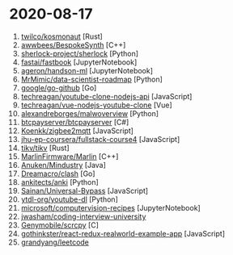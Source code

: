 # 2020-08-17

1. [twilco/kosmonaut](https://github.com/twilco/kosmonaut "A web browser engine for the space age 🚀") [Rust]
2. [awwbees/BespokeSynth](https://github.com/awwbees/BespokeSynth "Software modular synth") [C++]
3. [sherlock-project/sherlock](https://github.com/sherlock-project/sherlock "🔎 Hunt down social media accounts by username across social networks") [Python]
4. [fastai/fastbook](https://github.com/fastai/fastbook "Draft of the fastai book") [JupyterNotebook]
5. [ageron/handson-ml](https://github.com/ageron/handson-ml "A series of Jupyter notebooks that walk you through the fundamentals of Machine Learning and Deep Learning in python using Scikit-Learn and TensorFlow.") [JupyterNotebook]
6. [MrMimic/data-scientist-roadmap](https://github.com/MrMimic/data-scientist-roadmap "Toturial coming with data science roadmap graphe.") [Python]
7. [google/go-github](https://github.com/google/go-github "Go library for accessing the GitHub API") [Go]
8. [techreagan/youtube-clone-nodejs-api](https://github.com/techreagan/youtube-clone-nodejs-api "VueTube is a YouTube clone built with nodejs, expressjs & mongodb. This is the RESTful API repository.") [JavaScript]
9. [techreagan/vue-nodejs-youtube-clone](https://github.com/techreagan/vue-nodejs-youtube-clone "This is the frontend (VueJS) of the Youtube clone called VueTube.") [Vue]
10. [alexandreborges/malwoverview](https://github.com/alexandreborges/malwoverview "Malwoverview is a first response tool to perform an initial and quick triage in a directory containing malware samples, specific malware sample, suspect URL and domains. Additionally, it allows to download and send samples to main online sandboxes.") [Python]
11. [btcpayserver/btcpayserver](https://github.com/btcpayserver/btcpayserver "A cross platform, self-hosted server compatible with Bitpay API") [C#]
12. [Koenkk/zigbee2mqtt](https://github.com/Koenkk/zigbee2mqtt "Zigbee 🐝 to MQTT bridge 🌉, get rid of your proprietary Zigbee bridges 🔨") [JavaScript]
13. [jhu-ep-coursera/fullstack-course4](https://github.com/jhu-ep-coursera/fullstack-course4 "Example code for HTML, CSS, and Javascript for Web Developers Coursera Course") [JavaScript]
14. [tikv/tikv](https://github.com/tikv/tikv "Distributed transactional key-value database, originally created to complement TiDB") [Rust]
15. [MarlinFirmware/Marlin](https://github.com/MarlinFirmware/Marlin "Marlin is an optimized firmware for RepRap 3D printers based on the Arduino platform. | Many commercial 3D printers come with Marlin installed. Check with your vendor if you need source code for your specific machine.") [C++]
16. [Anuken/Mindustry](https://github.com/Anuken/Mindustry "A sandbox tower defense game") [Java]
17. [Dreamacro/clash](https://github.com/Dreamacro/clash "A rule-based tunnel in Go.") [Go]
18. [ankitects/anki](https://github.com/ankitects/anki "Anki for desktop computers") [Python]
19. [Sainan/Universal-Bypass](https://github.com/Sainan/Universal-Bypass "Don't waste your time with compliance. Universal Bypass circumvents annoying link shorteners.") [JavaScript]
20. [ytdl-org/youtube-dl](https://github.com/ytdl-org/youtube-dl "Command-line program to download videos from YouTube.com and other video sites") [Python]
21. [microsoft/computervision-recipes](https://github.com/microsoft/computervision-recipes "Best Practices, code samples, and documentation for Computer Vision.") [JupyterNotebook]
22. [jwasham/coding-interview-university](https://github.com/jwasham/coding-interview-university "A complete computer science study plan to become a software engineer.") 
23. [Genymobile/scrcpy](https://github.com/Genymobile/scrcpy "Display and control your Android device") [C]
24. [gothinkster/react-redux-realworld-example-app](https://github.com/gothinkster/react-redux-realworld-example-app "Exemplary real world application built with React + Redux") [JavaScript]
25. [grandyang/leetcode](https://github.com/grandyang/leetcode "Provide all my solutions and explanations in Chinese for all the Leetcode coding problems.") 

